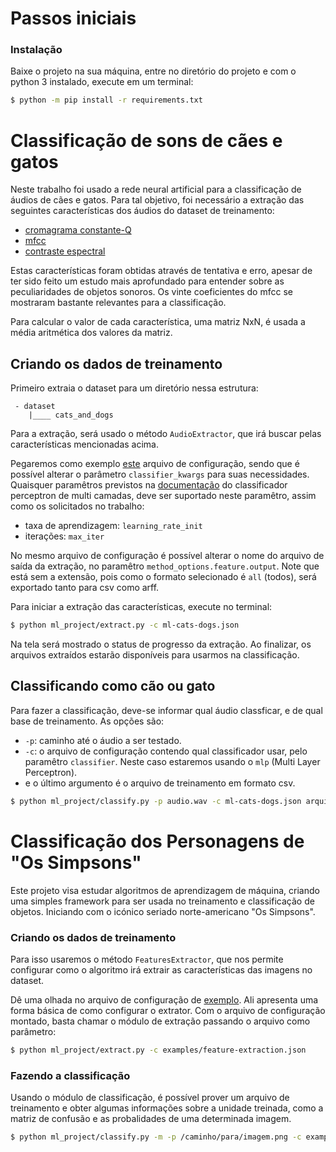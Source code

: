 # Passos iniciais
### Instalação
Baixe o projeto na sua máquina, entre no diretório do projeto e com o python 3 instalado, execute em um terminal:
```bash
$ python -m pip install -r requirements.txt
```

# Classificação de sons de cães e gatos
Neste trabalho foi usado a rede neural artificial para a classificação de áudios de cães e gatos. Para tal objetivo, foi necessário a extração das seguintes características dos áudios do dataset de treinamento:
- [cromagrama constante-Q](https://librosa.org/doc/main/generated/librosa.feature.chroma_cqt.html#librosa.feature.chroma_cqt)
- [mfcc](https://librosa.org/doc/main/generated/librosa.feature.mfcc.html#librosa.feature.mfcc)
- [contraste espectral](https://librosa.org/doc/main/generated/librosa.feature.spectral_contrast.html#librosa.feature.spectral_contrast) 

Estas características foram obtidas através de tentativa e erro, apesar de ter sido feito um estudo mais aprofundado para entender sobre as peculiaridades de objetos sonoros. Os vinte coeficientes do mfcc se mostraram bastante relevantes para a classificação.

Para calcular o valor de cada característica, uma matriz NxN, é usada a média aritmética dos valores da matriz.

## Criando os dados de treinamento
Primeiro extraia o dataset para um diretório nessa estrutura:
```
 - dataset
    |____ cats_and_dogs
```

Para a extração, será usado o método `AudioExtractor`, que irá buscar pelas características mencionadas acima. 

Pegaremos como exemplo [este](https://github.com/marquesYan/machine-learning-project/blob/master/ml-cats-dogs.json) arquivo de configuração, sendo que é possível alterar o parâmetro `classifier_kwargs` para suas necessidades. Quaisquer paramêtros previstos na [documentação](https://scikit-learn.org/stable/modules/generated/sklearn.neural_network.MLPClassifier.html) do classificador perceptron de multi camadas, deve ser suportado neste paramêtro, assim como os solicitados no trabalho:
  - taxa de aprendizagem: `learning_rate_init`
  - iterações: `max_iter`

No mesmo arquivo de configuração é possível alterar o nome do arquivo de saída da extração, no paramêtro `method_options.feature.output`. Note que está sem a extensão, pois como o formato selecionado é `all` (todos), será exportado tanto para csv como arff.

Para iniciar a extração das características, execute no terminal:
```bash
$ python ml_project/extract.py -c ml-cats-dogs.json
```

Na tela será mostrado o status de progresso da extração. Ao finalizar, os arquivos extraídos estarão disponíveis para usarmos na classificação.

## Classificando como cão ou gato
Para fazer a classificação, deve-se informar qual áudio classficar, e de qual base de treinamento.
As opções são:
  - `-p`: caminho até o áudio a ser testado.
  - `-c`: o arquivo de configuração contendo qual classificador usar, pelo paramêtro `classifier`. Neste caso estaremos usando o `mlp` (Multi Layer Perceptron).
  - e o último argumento é o arquivo de treinamento em formato csv.

```bash
$ python ml_project/classify.py -p audio.wav -c ml-cats-dogs.json arquivo-treinamento.csv
```

# Classificação dos Personagens de "Os Simpsons"
Este projeto visa estudar algoritmos de aprendizagem de máquina, criando uma simples framework para ser usada no treinamento e classificação de objetos. Iniciando com o icónico seriado norte-americano "Os Simpsons". 

### Criando os dados de treinamento
Para isso usaremos o método `FeaturesExtractor`, que nos permite configurar como o algoritmo irá extrair as características das imagens no dataset.

Dê uma olhada no arquivo de configuração de [exemplo](/examples/feature-extraction.json). Ali apresenta uma forma básica de como configurar o extrator. Com o arquivo de configuração montado, basta chamar o módulo de extração passando o arquivo como parâmetro:
```bash
$ python ml_project/extract.py -c examples/feature-extraction.json
```

### Fazendo a classificação
Usando o módulo de classificação, é possível prover um arquivo de treinamento e obter algumas informações sobre a unidade treinada, como a matriz de confusão e as probalidades de uma determinada imagem.
```bash
$ python ml_project/classify.py -m -p /caminho/para/imagem.png -c examples/feature-extraction.json arquivo-treinamento.csv
```